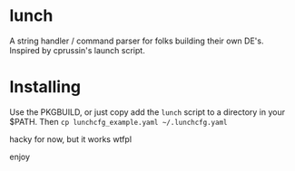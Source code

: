 lunch
=====
A string handler / command parser for folks building their own DE's. Inspired by cprussin's launch script.

# Installing
Use the PKGBUILD, or just copy add the `lunch` script to a directory in your $PATH.
Then `cp lunchcfg_example.yaml ~/.lunchcfg.yaml`

hacky for now, but it works
wtfpl

enjoy
